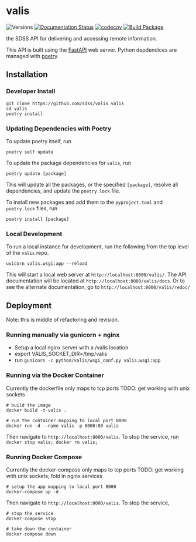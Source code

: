 # valis

![Versions](https://img.shields.io/badge/python->3.7-blue)
[![Documentation Status](https://readthedocs.org/projects/sdss-valis/badge/?version=latest)](https://sdss-valis.readthedocs.io/en/latest/?badge=latest)
[![codecov](https://codecov.io/gh/sdss/valis/branch/master/graph/badge.svg)](https://codecov.io/gh/sdss/valis)
[![Build Package](https://github.com/sdss/valis/actions/workflows/build.yml/badge.svg)](https://github.com/sdss/valis/actions/workflows/build.yml)

the SDSS API for delivering and accessing remote information.

This API is built using the [FastAPI](https://fastapi.tiangolo.com/) web server.  Python depdendices are managed with [poetry](https://python-poetry.org/).

## Installation
### Developer Install
```
git clone https://github.com/sdss/valis valis
cd valis
poetry install
```

### Updating Dependencies with Poetry
To update poetry itself, run 
```
poetry self update
```

To update the package dependencies for `valis`, run
```
poetry update [package]
```
This will update all the packages, or the specified `[package]`, resolve all dependencies, and update the `poetry.lock` file.

To install new packages and add them to the `pyproject.toml` and `poetry.lock` files, run
```
poetry install [package]
```

### Local Development

To run a local instance for development, run the following from the top level of the `valis` repo.
```
uvicorn valis.wsgi:app --reload
```
This will start a local web server at `http://localhost:8000/valis/`.  The API documentation will be located at `http://localhost:8000/valis/docs`.  Or to see the alternate documentation, go to `http://localhost:8000/valis/redoc/`

## Deployment

Note: this is middle of refactoring and revision.  

### Running manually via gunicorn + nginx
 - Setup a local nginx server with a /valis location
 - export VALIS_SOCKET_DIR=/tmp/valis
 - run `gunicorn -c python/valis/wsgi_conf.py valis.wsgi:app`

### Running via the Docker Container
Currently the dockerfile only maps to tcp ports
TODO: get working with unix sockets
```
# build the image
docker build -t valis .

# run the container mapping to local port 8000
docker run -d --name valis -p 8000:80 valis
```
Then navigate to `http://localhost:8000/valis`. To stop the service, run `docker stop valis; docker rm valis;`

### Running Docker Compose
Currently the docker-compose only maps to tcp ports
TODO: get working with unix sockets; fold in nginx services
```
# setup the app mapping to local port 8000
docker-compose up -d
```
Then navigate to `http://localhost:8000/valis`.  To stop the service,
```
# stop the service
docker-compose stop

# take down the container
docker-compose down
```
